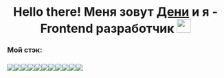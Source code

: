 <h1 align="center">Hello there! Меня зовут <a href="https://t.me/Paranoid_N" target="_blank">Дени</a> и я - Frontend разработчик
<img src="https://github.com/blackcater/blackcater/raw/main/images/Hi.gif" height="32"/></h1>
<h3>Мой стэк:<h3>
<img src="https://img.shields.io/badge/react-%2320232a.svg?style=for-the-badge&logo=react&logoColor=%2361DAFB" /><img src="https://img.shields.io/badge/React_Router-CA4245?style=for-the-badge&logo=react-router&logoColor=white" /><img src="https://img.shields.io/badge/javascript-%23323330.svg?style=for-the-badge&logo=javascript&logoColor=%23F7DF1E" /><img src="https://img.shields.io/badge/html5-%23E34F26.svg?style=for-the-badge&logo=html5&logoColor=white" /><img src="https://img.shields.io/badge/css3-%231572B6.svg?style=for-the-badge&logo=css3&logoColor=white" /><img src="https://img.shields.io/badge/MongoDB-%234ea94b.svg?style=for-the-badge&logo=mongodb&logoColor=white" /><img src="https://img.shields.io/badge/redux-%23593d88.svg?style=for-the-badge&logo=redux&logoColor=white" /><img src="https://img.shields.io/badge/express.js-%23404d59.svg?style=for-the-badge&logo=express&logoColor=%2361DAFB" /><img src="https://img.shields.io/badge/node.js-6DA55F?style=for-the-badge&logo=node.js&logoColor=white" /><img src="https://img.shields.io/badge/webpack-%238DD6F9.svg?style=for-the-badge&logo=webpack&logoColor=black" /><img src="https://img.shields.io/badge/bootstrap-%23563D7C.svg?style=for-the-badge&logo=bootstrap&logoColor=white" />
